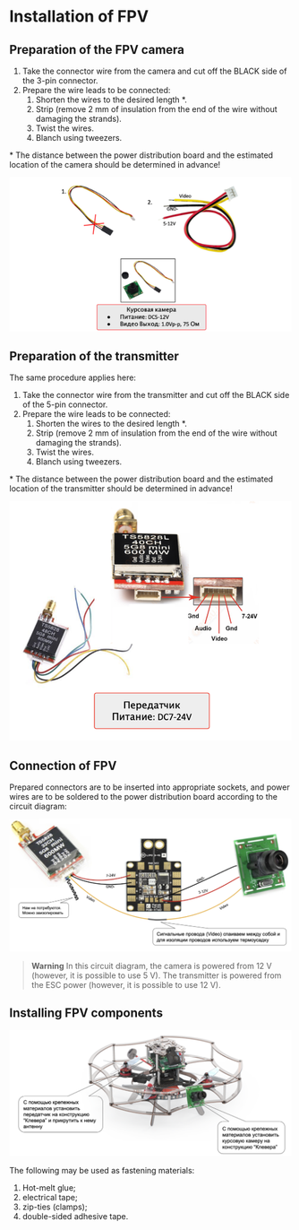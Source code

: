 # Installation of FPV

## Preparation of the FPV camera

1. Take the connector wire from the camera and cut off the BLACK side of the 3-pin connector.
1. Prepare the wire leads to be connected:
   1. Shorten the wires to the desired length *.
   1. Strip (remove 2 mm of insulation from the end of the wire without damaging the strands).
   1. Twist the wires.
   1. Blanch using tweezers.

\* The distance between the power distribution board and the estimated location of the camera should be determined in advance!

![FPV1](../assets/fpv_1.png)

## Preparation of the transmitter

The same procedure applies here:

1. Take the connector wire from the transmitter and cut off the BLACK side of the 5-pin connector.
2. Prepare the wire leads to be connected:
   1. Shorten the wires to the desired length *.
   2. Strip (remove 2 mm of insulation from the end of the wire without damaging the strands).
   3. Twist the wires.
   4. Blanch using tweezers.

\* The distance between the power distribution board and the estimated location of the transmitter should be determined in advance!

![FPV2](../assets/fpv_2.png)

## Connection of FPV

Prepared connectors are to be inserted into appropriate sockets, and power wires are to be soldered to the power distribution board according to the circuit diagram:

![FPV3](../assets/fpv_3.png)

> **Warning** In this circuit diagram, the camera is powered from 12 V (however, it is possible to use 5 V).
> The transmitter is powered from the ESC power (however, it is possible to use 12 V).

## Installing FPV components

![FPV4](../assets/fpv_4.png)

The following may be used as fastening materials:

1. Hot-melt glue;
1. electrical tape;
1. zip-ties (clamps);
1. double-sided adhesive tape.
